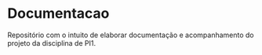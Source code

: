 # Documentacao
Repositório com o intuito de elaborar documentação e acompanhamento do projeto da disciplina de PI1.
